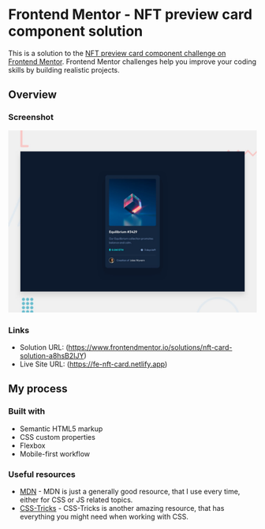# Frontend Mentor - NFT preview card component solution

This is a solution to the [NFT preview card component challenge on Frontend Mentor](https://www.frontendmentor.io/challenges/nft-preview-card-component-SbdUL_w0U). Frontend Mentor challenges help you improve your coding skills by building realistic projects. 

## Overview

### Screenshot

![](img/desktop-preview.jpg)

### Links

- Solution URL: (https://www.frontendmentor.io/solutions/nft-card-solution-a8hsB2IJY)
- Live Site URL: (https://fe-nft-card.netlify.app)

## My process

### Built with

- Semantic HTML5 markup
- CSS custom properties
- Flexbox
- Mobile-first workflow

### Useful resources

- [MDN](https://developer.mozilla.org/ru/) - MDN is just a generally good resource, that I use every time, either for CSS or JS related topics.
- [CSS-Tricks](https://css-tricks.com) - CSS-Tricks is another amazing resource, that has everything you might need when working with CSS.
